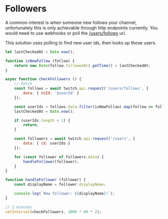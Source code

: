 # Followers

A common interest is when someone new follows your channel, unfortunately this is only achievable through http endpoints currently. You would need to use webhooks or poll the [/users/follows](https://dev.twitch.tv/docs/api/reference/#get-users-follows) url.

This solution uses polling to find new user ids, then looks up those users.

```javascript
let lastCheckedAt = Date.now();

function isNewFollow (follow) {
    return new Date(follow.followedAt).getTime() > lastCheckedAt;
}

async function checkFollowers () {
    // fetch
    const follows = await twitch.api.request('/users/follows', {
        data: { toId: '$userId' }
    });

    const userIds = follows.data.filter(isNewFollow).map(follow => follow.fromId);
    lastCheckedAt = Date.now();

    if (userIds.length < 1) {
        return;
    }

    const followers = await twitch.api.request('/users', {
        data: { id: userIds }
    });

    for (const follower of followers.data) {
        handleFollower(follower);
    }
}

function handleFollower (follower) {
    const displayName = follower.displayName;

    console.log(`New follower: ${displayName}!`);
}

// 2 minutes
setInterval(checkFollowers, 1000 * 60 * 2);
